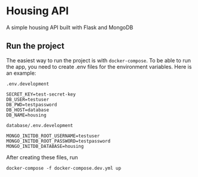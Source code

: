 # Housing API

A simple housing API built with Flask and MongoDB

## Run the project

The easiest way to run the project is with `docker-compose`.
To be able to run the app, you need to create .env files for the environment variables.
Here is an example:

`.env.development`

```
SECRET_KEY=test-secret-key
DB_USER=testuser
DB_PWD=testpassword
DB_HOST=database
DB_NAME=housing
```

`database/.env.development`

```
MONGO_INITDB_ROOT_USERNAME=testuser
MONGO_INITDB_ROOT_PASSWORD=testpassword
MONGO_INITDB_DATABASE=housing
```

After creating these files, run

```
docker-compose -f docker-compose.dev.yml up
```
